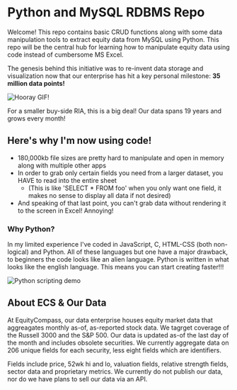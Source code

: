 # Python and MySQL RDBMS Repo

Welcome! This repo contains basic CRUD functions along with some data manipulation tools to extract equity data from MySQL
using Python. This repo will be the central hub for learning how to manipulate equity data using code instead of cumbersome
MS Excel. 

The genesis behind this initiative was to re-invent data storage and visualization now that our enterprise has hit a key
personal milestone: **35 million data points!**

![Hooray GIF!](https://media2.giphy.com/media/MTclfCr4tVgis/giphy.gif)

For a smaller buy-side RIA, this is a big deal! Our data spans 19 years and grows every month!

## Here's why I'm now using code!

* 180,000kb file sizes are pretty hard to manipulate and open in memory along with multiple other apps
* In order to grab only certain fields you need from a larger dataset, you HAVE to read into the entire sheet
    * (This is like 'SELECT * FROM foo' when you only want one field, it makes no sense to display all data if not desired)
* And speaking of that last point, you can't grab data without rendering it to the screen in Excel! Annoying!

### Why Python?

In my limited experience I've coded in JavaScript, C, HTML-CSS (both non-logical) and Python.
All of these languages but one have a major drawback, to beginners the code looks like an alien language. Python
is written in what looks like the english language. This means you can start creating faster!!!

![Python scripting demo](https://media1.giphy.com/media/UcqqD8j0N1rAk/giphy.gif)

## About ECS & Our Data

At EquityCompass, our data enterprise houses equity market data that aggreagates monthly as-of, as-reported stock data. 
We tagrget coverage of the Russell 3000 and the S&P 500. Our data is updated as-of the last day of the month and includes
obsolete securities. We currently aggregate data on 206 unique fields for each security, less eight fields which are identifiers.

Fields include price, 52wk hi and lo, valuation fields, relative strength fields, sector data and proprietary metrics. We currently do not
publish our data, nor do we have plans to sell our data via an API.